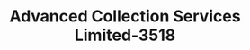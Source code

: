 ---
f_zip-code: 6062
f_state-code: CT
title: Advanced Collection Services Limited-3518
f_phone: 860-793-2255
f_city-only: Suite 2A Plainvill
f_address: 55 Whiting Street Suite 2A Plainvill
f_location-unique-id: '3518'
slug: advanced-collection-services-limited-3518
updated-on: '2024-05-30T13:46:58.046Z'
created-on: '2024-05-30T13:36:59.803Z'
published-on: '2024-05-30T13:54:32.469Z'
f_city-state: cms/city/suite-2a-plainvill-ct.md
f_company: cms/company/advanced-collection-services-limited.md
f_state: cms/state/connecticut.md
layout: '[payday-loan].html'
tags: payday-loan
---